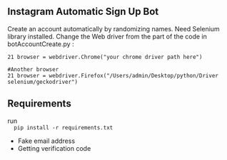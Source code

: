 ## Instagram Automatic Sign Up Bot

<p>Create an account automatically by randomizing names. Need Selenium library installed. Change the Web driver from the part of the code in botAccountCreate.py :</p>

```
21 browser = webdriver.Chrome("your chrome driver path here")
```
```
#Another browser
21 browser = webdriver.Firefox("/Users/admin/Desktop/python/Driver selenium/geckodriver")
```
<h2>Requirements</h2>
<p> run
<code>
  pip install -r requirements.txt
</code> 
</p>

<ul>
  <li>Fake email address</li>
  <li>Getting verification code</li>
</ul> 




